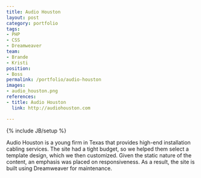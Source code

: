 ```yaml
---
title: Audio Houston
layout: post
category: portfolio
tags:
- PHP
- CSS
- Dreamweaver
team:
- Brande
- Kristi
position:
- Boss
permalink: /portfolio/audio-houston
images:
- audio_houston.png
references:
- title: Audio Houston
  link: http://audiohouston.com

---
```

{% include JB/setup %}
<div id="node-19" class="node node-portfolio node-promoted">
  <div class="content clearfix">
    <div class="field field-name-body field-type-text-with-summary field-label-hidden"><div class="field-items"><div class="field-item even"><p>Audio Houston is a young firm in Texas that provides high-end installation cabling services. The site had a tight budget, so we helped them select a template design, which we then customized. Given the static nature of the content, an emphasis was placed on responsiveness. As a result, the site is built using Dreamweaver for maintenance.</p>
</div></div></div>  </div>
</div>
